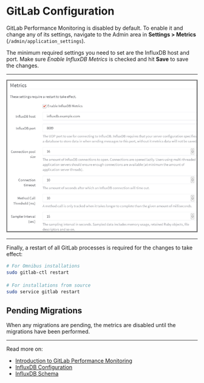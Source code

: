 # GitLab Configuration

GitLab Performance Monitoring is disabled by default. To enable it and change any of its
settings, navigate to the Admin area in **Settings > Metrics**
(`/admin/application_settings`).

The minimum required settings you need to set are the InfluxDB host and port.
Make sure _Enable InfluxDB Metrics_ is checked and hit **Save** to save the
changes.

---

![GitLab Performance Monitoring Admin Settings](img/metrics_gitlab_configuration_settings.png)

---

Finally, a restart of all GitLab processes is required for the changes to take
effect:

```bash
# For Omnibus installations
sudo gitlab-ctl restart

# For installations from source
sudo service gitlab restart
```

## Pending Migrations

When any migrations are pending, the metrics are disabled until the migrations
have been performed.

---

Read more on:

- [Introduction to GitLab Performance Monitoring](introduction.md)
- [InfluxDB Configuration](influxdb_configuration.md)
- [InfluxDB Schema](influxdb_schema.md)
